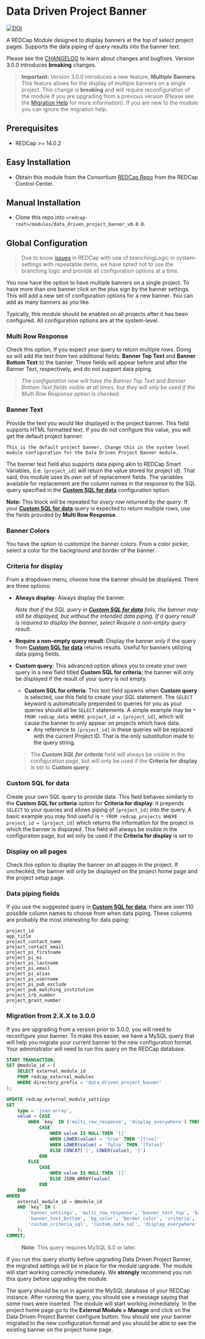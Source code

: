 # Data Driven Project Banner

[![DOI](https://zenodo.org/badge/DOI/10.5281/zenodo.3561124.svg)](https://doi.org/10.5281/zenodo.3561124)


A REDCap Module designed to display banners at the top of select project pages. Supports the data piping of query results into the banner text.

Please see the [CHANGELOG](CHANGELOG.md) to learn about changes and bugfixes. Version 3.0.0 introduces **breaking** changes.

> **Important:** Version 3.0.0 introduces a new feature, **Multiple Banners**. This feature allows for the display of multiple banners on a single project. This change is **breaking** and will require reconfiguration of the module if you are upgrading from a previous version (Please see the [Migration Help](#migration-from-2xx-to-300) for more information). If you are new to the module you can ignore the migration help.

## Prerequisites
- REDCap >= 14.0.2

## Easy Installation
- Obtain this module from the Consortium [REDCap Repo](https://redcap.vanderbilt.edu/consortium/modules/index.php) from the REDCap Control Center.

## Manual Installation
- Clone this repo into `<redcap-root>/modules/data_driven_project_banner_v0.0.0`.

## Global Configuration

>Due to know [issues](https://redcap.vumc.org/community/post.php?id=90452&comment=90466) in REDCap with use of branchingLogic in system-settings with repeatable items, we have opted not to use the branching logic and provide all configuration options at a time.

You now have the option to have multiple banners on a single project. To have more than one banner click on the plus sign by the banner settings. This will add a new set of configuration options for a new banner. You can add as many banners as you like.

Typically, this module should be enabled on all projects after it has been configured.  All configuration options are at the system-level.

### Multi Row Response

Check this option, If you expect your query to return multiple rows. Doing so will add the text from two additional fields: **Banner Top Text** and **Banner Bottom Text** to the banner. These fields will appear before and after the Banner Text, respectively, and do not support data piping.

> *The configuration now will have the Banner Top Text and Banner Bottom Text fields visible at all times, but they will only be used if the Multi Row Response option is checked.*

### Banner Text

Provide the text you would like displayed in the project banner. This field supports HTML formatted text. If you do not configure this value, you will get the default project banner:

```
This is the default project banner. Change this in the system level
module configuration for the Data Driven Project Banner module.
```

The banner text field also supports data piping akin to REDCap Smart Variables, (i.e. `[project_id]` will return the value stored for project id). That said, this module uses its _own_ set of replacement fields. The variables available for replacement are the column names in the response to the SQL query specified in the [**Custom SQL for data**](#custom-sql-for-data) configuration option. 

**Note:** This block will be repeated for _every row returned by the query_. If your [**Custom SQL for data**](#custom-sql-for-data) query is expected to return multiple rows, use the fields provided by **Multi Row Response**.


### Banner Colors

You have the option to customize the banner colors. From a color picker, select a color for the background and border of the banner.


### Criteria for display

From a dropdown menu, choose how the banner should be displayed. There are three options:

- **Always display**: Always display the banner. 

  *Note that if the SQL query in [**Custom SQL for data**](#custom-sql-for-data) fails, the banner may still be displayed, but without the intended data piping. If a query result is _required_ to display the banner, select _Require a non-empty query result_.*
- **Require a non-empty query result**: Display the banner _only_ if the query from [**Custom SQL for data**](#custom-sql-for-data) returns results. Useful for banners utilizing data piping fields.
- **Custom query**: This advanced option allows you to create your own query in a new field titled **Custom SQL for criteria**; the banner will only be displayed if the result of your query is not empty.
  - **Custom SQL for criteria**: This text field spawns when **Custom query** is selected, use this field to create your SQL statement. The `SELECT` keyword is automatically prepended to queries for you as your queries should all be `SELECT` statements. A simple example may be `* FROM redcap_data WHERE project_id = [project_id]`, which will cause the banner to only appear on projects which have data.
    - Any reference to `[project_id]` in these queries will be replaced with the current Project ID. That is the only substitution made to the query string.

  > The **_Custom SQL for criteria_** field will always be visible in the configuration page, but will only be used if the **Criteria for display** is set to **Custom query**.

### Custom SQL for data

Create your own SQL query to provide data. This field behaves similarly to the **Custom SQL for criteria** option for **Criteria for display**: it prepends `SELECT` to your queries and allows piping of `[project_id]` into the query.
A basic example you may find useful is `* FROM redcap_projects WHERE project_id = [project_id]` which returns the information for the project in which the banner is displayed. This field will always be visible in the configuration page, but wil only be used if the **Criteria for display** is set to 

### Display on all pages

Check this option to display the banner on all pages in the project. If unchecked, the banner will only be displayed on the project home page and the project setup page.

### Data piping fields

If you use the suggested query in [**Custom SQL for data**](#Custom-SQL-for-data), there are over 110 possible column names to choose from when data piping. These columns are probably the most interesting for data piping:

```
project_id
app_title
project_contact_name
project_contact_email
project_pi_firstname
project_pi_mi
project_pi_lastname
project_pi_email
project_pi_alias
project_pi_username
project_pi_pub_exclude
project_pub_matching_institution
project_irb_number
project_grant_number
```


### Migration from 2.X.X to 3.0.0
If you are upgrading from a version prior to 3.0.0, you will need to reconfigure your banner. To make this easier, we have a MySQL query that will help you migrate your current banner to the new configuration format. Your administrator will need to run this query on the REDCap database.


```sql
START TRANSACTION;
SET @module_id = (
    SELECT external_module_id
    FROM redcap_external_modules
    WHERE directory_prefix = 'data_driven_project_banner'
);

UPDATE redcap_external_module_settings
SET 
    type = 'json-array',
    value = CASE
        WHEN `key` IN ('multi_row_response', 'display_everywhere') THEN
            CASE 
                WHEN value IS NULL THEN '[]'
                WHEN LOWER(value) = 'true' THEN '[true]'
                WHEN LOWER(value) = 'false' THEN '[false]'
                ELSE CONCAT('[', LOWER(value), ']')
            END
        ELSE
            CASE 
                WHEN value IS NULL THEN '[]'
                ELSE JSON_ARRAY(value)
            END
    END
WHERE 
    external_module_id = @module_id
    AND `key` IN (
        'banner_settings', 'multi_row_response', 'banner_text_top', 'banner_text', 
        'banner_text_bottom', 'bg_color', 'border_color', 'criteria', 
        'custom_criteria_sql', 'custom_data_sql', 'display_everywhere'
    );
COMMIT;
```

> **Note:**
This query requires MySQL 8.0 or later. 

If you run this query shortly before upgrading Data Driven Project Banner, the migrated settings will be in place for the module upgrade. The module will start working correctly immediately. We **strongly** recommend you run this query before upgrading the module.

The query should be run in against the MySQL database of your REDCap instance. After running the query, you should see a message saying that some rows were inserted. The module will start working immediately. In the project home page go to the **External Module > Manage** and click on the Data Driven Project Banner configure button. You should see your banner migrated to the new configuration format and you should be able to see the existing banner on the project home page.
